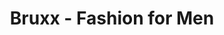 ---
title: "Bruxx - Fashion for Men"
url: /fuerstenfeldbruck/bruxx-fashion-for-men/
shop: Kleidung
---